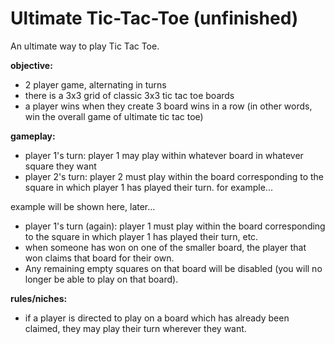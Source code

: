 # Ultimate Tic-Tac-Toe (unfinished)

An ultimate way to play Tic Tac Toe.

**objective:**
- 2 player game, alternating in turns
- there is a 3x3 grid of classic 3x3 tic tac toe boards
- a player wins when they create 3 board wins in a row (in other words, win the overall game of ultimate tic tac toe)

**gameplay:**
- player 1's turn: player 1 may play within whatever board in whatever square they want
- player 2's turn: player 2 must play within the board corresponding to the square in which player 1 has played their turn. for example...

example will be shown here, later...

- player 1's turn (again): player 1 must play within the board corresponding to the square in which player 1 has played their turn, etc.
- when someone has won on one of the smaller board, the player that won claims that board for their own.
- Any remaining empty squares on that board will be disabled (you will no longer be able to play on that board).

**rules/niches:**
- if a player is directed to play on a board which has already been claimed, they may play their turn wherever they want.
